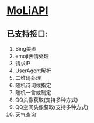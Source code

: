 # [MoLiAPI](https://api.bingchunmoli.com)

## 已支持接口:
1. Bing美图
2. emoji表情处理
3. 请求IP
4. UserAgent解析
5. 二维码处理
6. 随机诗词或指定
7. 随机一言或制定
8. QQ头像获取(支持多种方式)
9. QQ空间头像获取(支持多种方式)
10. 天气查询